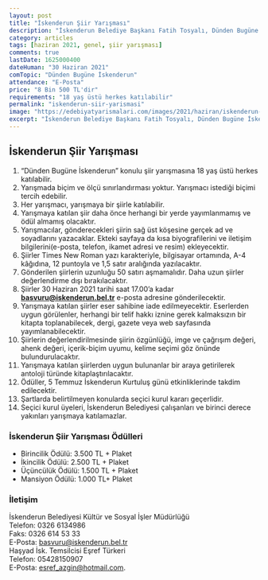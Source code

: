 ```yaml
---
layout: post
title: "İskenderun Şiir Yarışması"
description: "İskenderun Belediye Başkanı Fatih Tosyalı, Dünden Bugüne İskenderun Konulu Şiir Yarışması düzenleyeceklerini belirtti."
category: articles
tags: [haziran 2021, genel, şiir yarışması]
comments: true
lastDate: 1625000400    
dateHuman: "30 Haziran 2021"
comTopic: "Dünden Bugüne İskenderun"
attendance: "E-Posta"
price: "8 Bin 500 TL'dir"
requirements: "18 yaş üstü herkes katılabilir"
permalink: "iskenderun-siir-yarismasi"
image: "https://edebiyatyarismalari.com/images/2021/haziran/iskenderun-siir-yarismasi.jpg"
excerpt: "İskenderun Belediye Başkanı Fatih Tosyalı, Dünden Bugüne İskenderun Konulu Şiir Yarışması düzenleyeceklerini belirtti."
---
```


## İskenderun Şiir Yarışması
1. “Dünden Bugüne İskenderun” konulu şiir yarışmasına 18 yaş üstü herkes katılabilir.
2. Yarışmada biçim ve ölçü sınırlandırması yoktur. Yarışmacı istediği biçimi tercih edebilir.
3. Her yarışmacı, yarışmaya bir şiirle katılabilir.
4. Yarışmaya katılan şiir daha önce herhangi bir yerde yayımlanmamış ve ödül almamış olacaktır.
5. Yarışmacılar, gönderecekleri şiirin sağ üst köşesine gerçek ad ve soyadlarını yazacaklar. Ekteki sayfaya da kısa biyografilerini ve iletişim bilgilerini(e-posta, telefon, ikamet adresi ve resim) ekleyecektir.
6. Şiirler Times New Roman yazı karakteriyle, bilgisayar ortamında, A-4 kâğıdına, 12 puntoyla ve 1,5 satır aralığında yazılacaktır.
7. Gönderilen şiirlerin uzunluğu 50 satırı aşmamalıdır. Daha uzun şiirler değerlendirme dışı bırakılacaktır.
8. Şiirler 30 Haziran 2021 tarihi saat 17.00’a kadar **basvuru@iskenderun.bel.tr** e-posta adresine gönderilecektir.
9. Yarışmaya katılan şiirler eser sahibine iade edilmeyecektir. Eserlerden uygun görülenler, herhangi bir telif hakkı iznine gerek kalmaksızın bir kitapta toplanabilecek, dergi, gazete veya web sayfasında yayımlanabilecektir.
10. Şiirlerin değerlendirilmesinde şiirin özgünlüğü, imge ve çağrışım değeri, ahenk değeri, içerik-biçim uyumu, kelime seçimi göz önünde bulundurulacaktır.
11. Yarışmaya katılan şiirlerden uygun bulunanlar bir araya getirilerek antoloji türünde kitaplaştırılacaktır.
12. Ödüller, 5 Temmuz İskenderun Kurtuluş günü etkinliklerinde takdim edilecektir.
13. Şartlarda belirtilmeyen konularda seçici kurul kararı geçerlidir.
14. Seçici kurul üyeleri, İskenderun Belediyesi çalışanları ve birinci derece yakınları yarışmaya katılamazlar.

### İskenderun Şiir Yarışması Ödülleri
- Birincilik Ödülü: 3.500 TL + Plaket
- İkincilik Ödülü: 2.500 TL + Plaket
- Üçüncülük Ödülü: 1.500 TL + Plaket
- Mansiyon Ödülü: 1.000 TL+ Plaket

### İletişim
İskenderun Belediyesi Kültür ve Sosyal İşler Müdürlüğü  
Telefon: 0326 6134986  
Faks: 0326 614 53 33  
E-Posta: basvuru@iskenderun.bel.tr  
Haşyad İsk. Temsilcisi Eşref Türkeri  
Telefon: 05428150907  
E-Posta: esref_azgin@hotmail.com.  